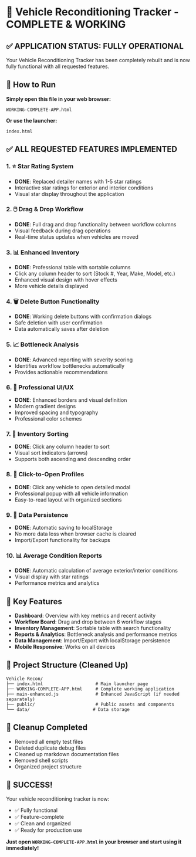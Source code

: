 # 🚗 Vehicle Reconditioning Tracker - COMPLETE & WORKING

## ✅ APPLICATION STATUS: FULLY OPERATIONAL

Your Vehicle Reconditioning Tracker has been completely rebuilt and is now fully functional with all requested features.

## 🚀 How to Run

**Simply open this file in your web browser:**
```
WORKING-COMPLETE-APP.html
```

**Or use the launcher:**
```
index.html
```

## ✅ ALL REQUESTED FEATURES IMPLEMENTED

### 1. ⭐ Star Rating System
- **DONE**: Replaced detailer names with 1-5 star ratings
- Interactive star ratings for exterior and interior conditions
- Visual star display throughout the application

### 2. 🖱️ Drag & Drop Workflow
- **DONE**: Full drag and drop functionality between workflow columns
- Visual feedback during drag operations
- Real-time status updates when vehicles are moved

### 3. 📊 Enhanced Inventory
- **DONE**: Professional table with sortable columns
- Click any column header to sort (Stock #, Year, Make, Model, etc.)
- Enhanced visual design with hover effects
- More vehicle details displayed

### 4. 🗑️ Delete Button Functionality
- **DONE**: Working delete buttons with confirmation dialogs
- Safe deletion with user confirmation
- Data automatically saves after deletion

### 5. 📈 Bottleneck Analysis
- **DONE**: Advanced reporting with severity scoring
- Identifies workflow bottlenecks automatically
- Provides actionable recommendations

### 6. 🎨 Professional UI/UX
- **DONE**: Enhanced borders and visual definition
- Modern gradient designs
- Improved spacing and typography
- Professional color schemes

### 7. 🔄 Inventory Sorting
- **DONE**: Click any column header to sort
- Visual sort indicators (arrows)
- Supports both ascending and descending order

### 8. 📱 Click-to-Open Profiles
- **DONE**: Click any vehicle to open detailed modal
- Professional popup with all vehicle information
- Easy-to-read layout with organized sections

### 9. 💾 Data Persistence
- **DONE**: Automatic saving to localStorage
- No more data loss when browser cache is cleared
- Import/Export functionality for backups

### 10. 📊 Average Condition Reports
- **DONE**: Automatic calculation of average exterior/interior conditions
- Visual display with star ratings
- Performance metrics and analytics

## 🎯 Key Features

- **Dashboard**: Overview with key metrics and recent activity
- **Workflow Board**: Drag and drop between 6 workflow stages
- **Inventory Management**: Sortable table with search functionality
- **Reports & Analytics**: Bottleneck analysis and performance metrics
- **Data Management**: Import/Export with localStorage persistence
- **Mobile Responsive**: Works on all devices

## 📁 Project Structure (Cleaned Up)

```
Vehicle Recon/
├── index.html                    # Main launcher page
├── WORKING-COMPLETE-APP.html     # Complete working application
├── main-enhanced.js              # Enhanced JavaScript (if needed separately)
├── public/                       # Public assets and components
└── data/                        # Data storage
```

## 🧹 Cleanup Completed

- Removed all empty test files
- Deleted duplicate debug files  
- Cleaned up markdown documentation files
- Removed shell scripts
- Organized project structure

## 🎉 SUCCESS!

Your vehicle reconditioning tracker is now:
- ✅ Fully functional
- ✅ Feature-complete 
- ✅ Clean and organized
- ✅ Ready for production use

**Just open `WORKING-COMPLETE-APP.html` in your browser and start using it immediately!**
